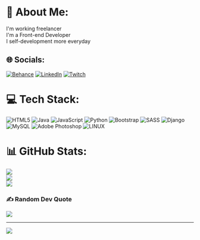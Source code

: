 # 💫 About Me:
I'm working freelancer<br>I'm a Front-end Developer<br>I self-development more everyday<br>


## 🌐 Socials:
[![Behance](https://img.shields.io/badge/Behance-1769ff?logo=behance&logoColor=white)](https://behance.net/azizbaskan1) [![LinkedIn](https://img.shields.io/badge/LinkedIn-%230077B5.svg?logo=linkedin&logoColor=white)](https://linkedin.com/in/azizcan-özkan-özkaya-93aa061b1) [![Twitch](https://img.shields.io/badge/Twitch-%239146FF.svg?logo=Twitch&logoColor=white)](https://twitch.tv/asiztv) 

# 💻 Tech Stack:
![HTML5](https://img.shields.io/badge/html5-%23E34F26.svg?style=for-the-badge&logo=html5&logoColor=white) ![Java](https://img.shields.io/badge/java-%23ED8B00.svg?style=for-the-badge&logo=java&logoColor=white) ![JavaScript](https://img.shields.io/badge/javascript-%23323330.svg?style=for-the-badge&logo=javascript&logoColor=%23F7DF1E) ![Python](https://img.shields.io/badge/python-3670A0?style=for-the-badge&logo=python&logoColor=ffdd54) ![Bootstrap](https://img.shields.io/badge/bootstrap-%23563D7C.svg?style=for-the-badge&logo=bootstrap&logoColor=white) ![SASS](https://img.shields.io/badge/SASS-hotpink.svg?style=for-the-badge&logo=SASS&logoColor=white) ![Django](https://img.shields.io/badge/django-%23092E20.svg?style=for-the-badge&logo=django&logoColor=white) ![MySQL](https://img.shields.io/badge/mysql-%2300f.svg?style=for-the-badge&logo=mysql&logoColor=white) ![Adobe Photoshop](https://img.shields.io/badge/adobephotoshop-%2331A8FF.svg?style=for-the-badge&logo=adobephotoshop&logoColor=white) ![LINUX](https://img.shields.io/badge/Linux-FCC624?style=for-the-badge&logo=linux&logoColor=black)
# 📊 GitHub Stats:
![](https://github-readme-stats.vercel.app/api?username=aziz241&theme=dark&hide_border=false&include_all_commits=false&count_private=false)<br/>
![](https://github-readme-streak-stats.herokuapp.com/?user=aziz241&theme=dark&hide_border=false)<br/>
![](https://github-readme-stats.vercel.app/api/top-langs/?username=aziz241&theme=dark&hide_border=false&include_all_commits=false&count_private=false&layout=compact)

### ✍️ Random Dev Quote
![](https://quotes-github-readme.vercel.app/api?type=horizontal&theme=radical)

---
[![](https://visitcount.itsvg.in/api?id=aziz241&icon=0&color=4)](https://visitcount.itsvg.in)

<!-- Proudly created with GPRM ( https://gprm.itsvg.in ) -->
